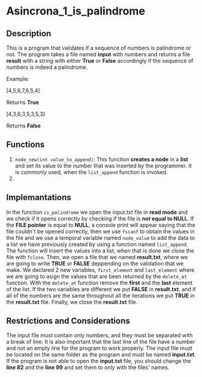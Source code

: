 # Asincrona_1_is_palindrome
## Description
This is a program that validates if a sequence of numbers is palindrome or not. The program takes a file named **input** with numbers and returns a file **result** with a string with either **True** or **False** accordingly if the sequence of numbers is indeed a palindrome.

Example:

[4,5,6,7,6,5,4] 

Returns **True**

[4,3,6,3,5,3,5,3] 

Returns **False**

## Functions
1. `node_new(int value_to_append)`: This function **creates a node** in a **list** and set its value to the number that was inserted by the programmer. It is commonly used, when the `list_append` function is invoked.
1. 

## Implemantations
In the function `is_palindrome`  we open the input.txt file in **read mode** and we check if it opens correctly by checking if the file is **not equal to NULL**. If the **FILE pointer** is equal to **NULL**, a console print will appear saying that the file couldn´t be opened correctly, then we use `fscanf` to obtain the values in the file and we use a temporal variable named `node_value` to add the data to a list we have previously created by using a function named `list_append`. The function will insert the values into a list, when that is done we close the file with `fclose`. Then, we open a file that we named **result.txt**, where we are going to write **TRUE** or **FALSE** deppending on the validation that we make. We declared 2 new variables, `first_element` and `last_element` where we are going to asign the values that are been returned by the `delete_at` function. With the `delete_at` function remove the **first** and the **last** element of the list. If the two variables are different we put **FALSE** in **result.txt**, and if all of the numbers are the same throughout all the iterations we put **TRUE** in the **result.txt** file. Finally, we close the **result.txt** file.

## Restrictions and Considerations
The input file must contain only numbers, and they must be separated with a break of line. It is also important that the last line of the file have a number and not an empty line for the program to work properly. The input file must be located on the same folder as the program and must be named **input.txt**. If the program is not able to open the **input.txt** file, you should change the **line 82** and the **line 99** and set them to only with the files' names.


